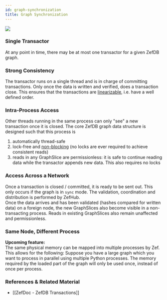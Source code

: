 ```yaml
---
id: graph-synchronization
title: Graph Synchronization
---
```


  
![](e58fee8f569292a63b3d53107b27f0bda981c415727c26ebc9c5da171fe51aa7.png)  
  
### Single Transactor  
At any point in time, there may be at most one transactor for a given ZefDB graph.  
  
  
### Strong Consistency  
The transactor runs on a single thread and is in charge of committing transactions. Only once the data is written and verified, does a transaction close. This ensures that the transactions are [linearizable](https://en.wikipedia.org/wiki/Linearizability), i.e. have a well defined order.  
  
  
### Intra-Process Access  
Other threads running in the same process can only "see" a new transaction once it is closed. The core ZefDB graph data structure is designed such that this process is   
1. automatically thread-safe  
2. lock-free and [non-blocking](https://pvk.ca/Blog/2021/06/07/entomological-solutions/) (no locks are ever required to achieve consistent reads)  
3. reads in any GraphSlice are permissionless: it is safe to continue reading data while the transactor appends new data. This also requires no locks  
  
  
### Access Across a Network  
Once a transaction is closed / committed, it is ready to be sent out. This only occurs if the graph is in `sync`  mode. The validation, coordination and distribution is performed by ZefHub.  
Once the data arrives and has been validated (hashes compared for written data) on a foreign node, the new GraphSlices also become visible in a non-transacting process. Reads in existing GraphSlices also remain unaffected and permissionless.  
  
  
### Same Node, Different Process  
**Upcoming feature:**  
The same physical memory can be mapped into multiple processes by Zef. This allows for the following: Suppose you have a large graph which you want to process in parallel using multiple Python processes. The memory required by the loaded part of the graph will only be used once, instead of once per process.  
  
  
  
### References & Related Material  
- [[ZefDoc - ZefDB Transactions]]  
